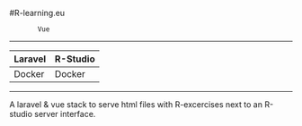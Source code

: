 #R-learning.eu

	       Vue
--------------------------------
Laravel		|	R-Studio
---------	|	--------
Docker		|	Docker
---------		--------

A laravel & vue stack to serve html files with R-excercises next to an R-studio server interface. 

